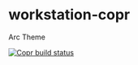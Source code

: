 # workstation-copr

<p>Arc Theme</p>

[![Copr build status](https://copr.fedorainfracloud.org/coprs/mhdahmad/workstation/package/arc-gtk-theme/status_image/last_build.png)](https://copr.fedorainfracloud.org/coprs/mhdahmad/workstation/package/arc-gtk-theme/)
